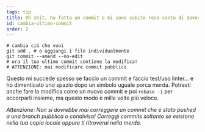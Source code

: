 ```yaml
---
tags: tip
title: Oh shit, ho fatto un commit e mi sono subito reso conto di dover fare un piccolo cambiamento!
id: cambia-ultimo-commit
order: 2
---
```


```git
# cambia ció che vuoi
git add . # o aggiungi i file individualmente 
git commit --amend --no-edit
# ora il tuo ultimo commit contiene la modifica!
# ATTENZIONE: mai modificare commit pubblici
```

Questo mi succede spesso se faccio un commit e faccio test/uso linter... e ho dimenticato uno spazio dopo un simbolo uguale porca merda. Potresti anche fare la modifica come un nuovo commit e poi `rebase -i` per accorparli insieme, ma questo modo è mille volte piú veloce.

*Attenzione: Non si dovrebbe mai correggere un commit che è stato pushed a una branch pubblica o condivisa! Correggi commits soltanto se esistono nella tua copia locale oppure ti ritroverai nella merda.*
